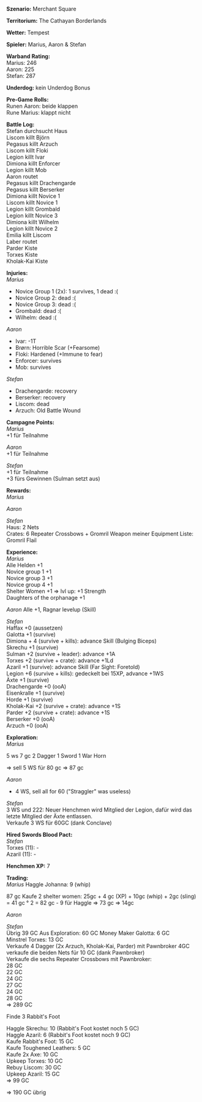 **Szenario:** Merchant Square  

**Territorium:** The Cathayan Borderlands  

**Wetter:**  Tempest  

**Spieler:** Marius, Aaron & Stefan

**Warband Rating:**  
Marius: 246  
Aaron: 225  
Stefan: 287       

**Underdog:** kein Underdog Bonus   

**Pre-Game Rolls:**  
Runen Aaron: beide klappen  
Rune Marius: klappt nicht  

**Battle Log:**  
Stefan durchsucht Haus  
Liscom killt Björn  
Pegasus killt Arzuch  
Liscom killt Floki  
Legion killt Ivar  
Dimiona killt Enforcer  
Legion killt Mob  
Aaron routet  
Pegasus killt Drachengarde  
Pegasus killt Berserker  
Dimiona killt Novice 1  
Liscom killt Novice 1  
Legion killt Grombald  
Legion killt Novice 3  
Dimiona killt Wilhelm  
Legion killt Novice 2  
Emilia killt Liscom  
Laber routet  
Parder Kiste  
Torxes Kiste  
Kholak-Kai Kiste  

**Injuries:**  
*Marius*
* Novice Group 1 (2x): 1 survives, 1 dead :(
* Novice Group 2: dead :(
* Novice Group 3: dead :(
* Grombald: dead :(
* Wilhelm: dead :(

*Aaron*
* Ivar: -1T
* Brørn: Horrible Scar (+Fearsome)
* Floki: Hardened (+Immune to fear)
* Enforcer: survives
* Mob: survives

*Stefan*  
* Drachengarde: recovery  
* Berserker: recovery  
* Liscom: dead  
* Arzuch: Old Battle Wound  

**Campagne Points:**  
*Marius*  
+1 für Teilnahme  

*Aaron*  
+1 für Teilnahme  

*Stefan*  
+1 für Teilnahme  
+3 fürs Gewinnen (Sulman setzt aus)  

**Rewards:**  
*Marius*   


*Aaron*


*Stefan*   
Haus: 2 Nets  
Crates: 6 Repeater Crossbows + Gromril Weapon meiner Equipment Liste: Gromril Flail  

**Experience:**  
*Marius*   
Alle Helden +1  
Novice group 1 +1  
Novice group 3 +1  
Novice group 4 +1  
Shelter Women +1 => lvl up: +1 Strength   
Daughters of the orphanage +1  

*Aaron* 
Alle +1, Ragnar levelup (Skill)

*Stefan*   
Haffax +0 (aussetzen)  
Galotta +1 (survive)  
Dimiona + 4 (survive + kills): advance Skill (Bulging Biceps)   
Skrechu +1 (survive)  
Sulman +2 (survive + leader): advance +1A  
Torxes +2 (survive + crate): advance +1Ld   
Azaril +1 (survive): advance Skill (Far Sight: Foretold)  
Legion +6 (survive + kills): gedeckelt bei 15XP, advance +1WS  
Äxte +1 (survive)  
Drachengarde +0 (ooA)   
Eisenkralle +1 (survive)   
Horde +1 (survive)   
Kholak-Kai +2 (survive + crate): advance +1S  
Parder +2 (survive + crate): advance +1S  
Berserker +0 (ooA)   
Arzuch +0 (ooA)  

**Exploration:**  
*Marius* 

5 ws
7 gc 
2 Dagger
1 Sword
1 War Horn 

=> sell 5 WS für 80 gc
=> 87 gc


*Aaron*  
* 4 WS, sell all for 60 ("Straggler" was useless)

*Stefan*  
3 WS und 222: Neuer Henchmen wird Mitglied der Legion, dafür wird das letzte Mitglied der Äxte entlassen.  
Verkaufe 3 WS für 60GC (dank Conclave)  

**Hired Swords Blood Pact:**  
*Stefan*  
Torxes (11): -   
Azaril (11): -  

**Henchmen XP:** 
7

**Trading:**  
*Marius* 
Haggle Johanna: 9 (whip) 

87 gc 
Kaufe 2 shelter women:
25gc + 4 gc (XP) + 10gc (whip) + 2gc (sling) = 41 gc ° 2 = 82 gc - 9 für Haggle => 73 gc
=> 14gc

*Aaron*  

*Stefan*   
Übrig 39 GC
Aus Exploration: 60 GC
Money Maker Galotta: 6 GC  
Minstrel Torxes: 13 GC   
Verkaufe 4 Dagger (2x Arzuch, Kholak-Kai, Parder) mit Pawnbroker 4GC
verkaufe die beiden Nets für 10 GC (dank Pawnbroker)  
Verkaufe die sechs Repeater Crossbows mit Pawnbroker:  
28 GC  
22 GC  
24 GC  
27 GC  
24 GC  
28 GC  
=> 289 GC  

Finde 3 Rabbit's Foot

Haggle Skrechu: 10 (Rabbit's Foot kostet noch 5 GC)   
Haggle Azaril: 6 (Rabbit's Foot kostet noch 9 GC)  
Kaufe Rabbit's Foot: 15 GC  
Kaufe Toughened Leathers: 5 GC  
Kaufe 2x Axe: 10 GC  
Upkeep Torxes: 10 GC  
Rebuy Liscom: 30 GC  
Upkeep Azaril: 15 GC  
=> 99 GC  

=> 190 GC übrig  
